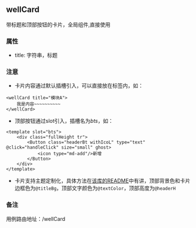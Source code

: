 ## wellCard
带标题和顶部按钮的卡片，全局组件,直接使用

### 属性
* title: 字符串，标题
### 注意
* 卡片内容通过默认插槽引入，可以直接放在标签内，如：
```$xslt
<wellCard title="模块A">
    我是内容~~~~~~~~~~
</wellCard>
```
* 顶部按钮通过slot引入，插槽名为*bts*，如：
```$xslt
<template slot="bts">
    <div class="fullHeight tr">
        <Button class="headerBt withIcoL" type="text" @click="handleClick" size="small" ghost>
            <icon type="md-add"/>新增
        </Button>
    </div>
</template>
```
* 卡片支持主题定制化，具体方法在[该库的README](/README.md)中有讲，顶部背景色和卡片边框色为`@titleBg`，顶部文字颜色为`@textColor`，顶部高度为`@headerH`
### 备注
用例路由地址：/wellCard